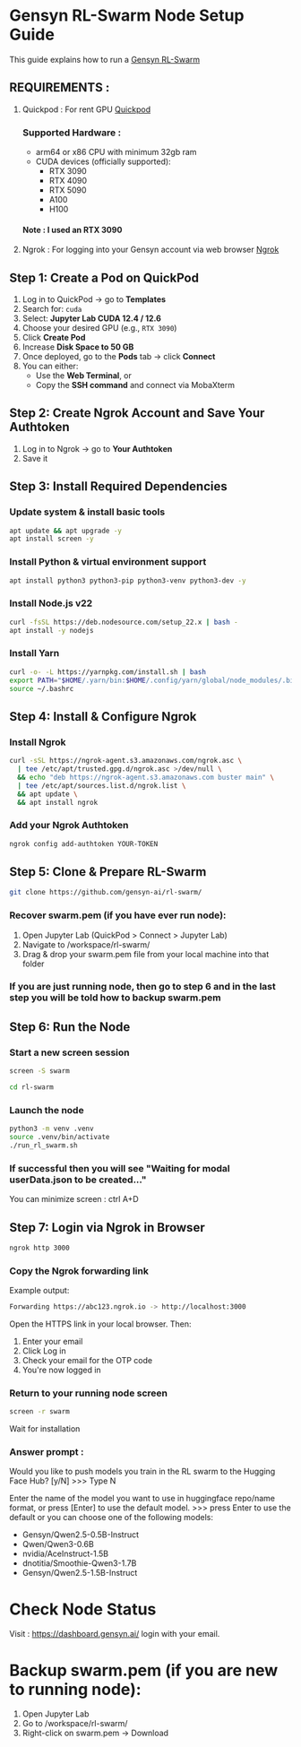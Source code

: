 # Gensyn RL-Swarm Node Setup Guide

This guide explains how to run a [Gensyn RL-Swarm](https://github.com/gensyn-ai/rl-swarm)

## REQUIREMENTS :
1. Quickpod : For rent GPU [Quickpod](https://console.quickpod.io/)
   ### Supported Hardware : 
   - arm64 or x86 CPU with minimum 32gb ram
   - CUDA devices (officially supported):
     - RTX 3090
     - RTX 4090
     - RTX 5090
     - A100
     - H100
    #### Note :  I used an RTX 3090
2. Ngrok : For logging into your Gensyn account via web browser [Ngrok](https://dashboard.ngrok.com/)

## Step 1: Create a Pod on QuickPod

1. Log in to QuickPod → go to **Templates**
2. Search for: `cuda`
3. Select: **Jupyter Lab CUDA 12.4 / 12.6**
4. Choose your desired GPU (e.g., `RTX 3090`)
5. Click **Create Pod**
6. Increase **Disk Space to 50 GB**
7. Once deployed, go to the **Pods** tab → click **Connect**
8. You can either:
   - Use the **Web Terminal**, or
   - Copy the **SSH command** and connect via MobaXterm

## Step 2: Create Ngrok Account and Save Your Authtoken

1. Log in to Ngrok → go to **Your Authtoken**
2. Save it

## Step 3: Install Required Dependencies

### Update system & install basic tools
```bash
apt update && apt upgrade -y
apt install screen -y
```
### Install Python & virtual environment support
```bash
apt install python3 python3-pip python3-venv python3-dev -y
```
### Install Node.js v22
```bash
curl -fsSL https://deb.nodesource.com/setup_22.x | bash -
apt install -y nodejs
```
### Install Yarn
```bash
curl -o- -L https://yarnpkg.com/install.sh | bash
export PATH="$HOME/.yarn/bin:$HOME/.config/yarn/global/node_modules/.bin:$PATH"
source ~/.bashrc
```
## Step 4: Install & Configure Ngrok
###  Install Ngrok
```bash
curl -sSL https://ngrok-agent.s3.amazonaws.com/ngrok.asc \
  | tee /etc/apt/trusted.gpg.d/ngrok.asc >/dev/null \
  && echo "deb https://ngrok-agent.s3.amazonaws.com buster main" \
  | tee /etc/apt/sources.list.d/ngrok.list \
  && apt update \
  && apt install ngrok
```
### Add your Ngrok Authtoken
```bash
ngrok config add-authtoken YOUR-TOKEN
```
## Step 5: Clone & Prepare RL-Swarm
```bash
git clone https://github.com/gensyn-ai/rl-swarm/
```
### Recover swarm.pem (if you have ever run node): 
1. Open Jupyter Lab (QuickPod > Connect > Jupyter Lab)
2. Navigate to /workspace/rl-swarm/
3. Drag & drop your swarm.pem file from your local machine into that folder

### If you are just running node, then go to step 6 and in the last step you will be told how to backup swarm.pem

## Step 6: Run the Node
### Start a new screen session
```bash
screen -S swarm
```
```bash
cd rl-swarm
```
### Launch the node
```bash
python3 -m venv .venv
source .venv/bin/activate
./run_rl_swarm.sh
```
### If successful then you will see "Waiting for modal userData.json to be created..."
You can minimize screen : ctrl A+D

## Step 7: Login via Ngrok in Browser
```bash
ngrok http 3000
```
### Copy the Ngrok forwarding link
Example output:
```bash
Forwarding https://abc123.ngrok.io -> http://localhost:3000
```
Open the HTTPS link in your local browser. Then:
1. Enter your email
2. Click Log in
3. Check your email for the OTP code
4. You're now logged in

### Return to your running node screen
```bash
screen -r swarm
```
Wait for installation

### Answer prompt :
Would you like to push models you train in the RL swarm to the Hugging Face Hub? [y/N] >>> Type N

Enter the name of the model you want to use in huggingface repo/name format, or press [Enter] to use the default model. >>> press Enter to use the default or you can choose one of the following models:
- Gensyn/Qwen2.5-0.5B-Instruct
- Qwen/Qwen3-0.6B
- nvidia/AceInstruct-1.5B
- dnotitia/Smoothie-Qwen3-1.7B
- Gensyn/Qwen2.5-1.5B-Instruct

# Check Node Status
Visit : https://dashboard.gensyn.ai/ login with your email.

# Backup swarm.pem (if you are new to running node): 
1. Open Jupyter Lab
2. Go to /workspace/rl-swarm/
3. Right-click on swarm.pem → Download
